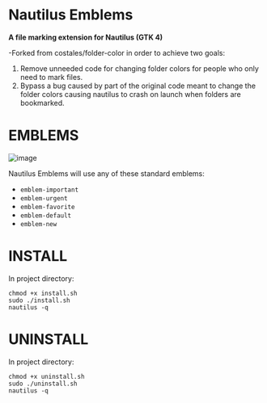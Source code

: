 # Nautilus Emblems

**A file marking extension for Nautilus (GTK 4)**  

-Forked from costales/folder-color in order to achieve two goals:
 1. Remove unneeded code for changing folder colors for people who only need to mark files.
 2. Bypass a bug caused by part of the original code meant to change the folder colors causing nautilus to crash on launch when folders are bookmarked.

# EMBLEMS 

![image](https://github.com/0ddfactory/nautilus-emblems/assets/25939455/4e59af49-d1da-4c27-a927-bb358ad84884)

Nautilus Emblems will use any of these standard emblems:

 * `emblem-important`
 * `emblem-urgent`
 * `emblem-favorite`
 * `emblem-default`
 * `emblem-new`

# INSTALL

In project directory:
```
chmod +x install.sh
sudo ./install.sh
nautilus -q
```

# UNINSTALL

In project directory:
```
chmod +x uninstall.sh
sudo ./uninstall.sh
nautilus -q
```

